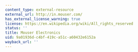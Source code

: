 ```yaml
---
content_type: external-resource
external_url: http://in.mouser.com/
has_external_license_warning: true
license: https://en.wikipedia.org/wiki/All_rights_reserved
status: ''
title: Mouser Electronics
uid: 9a01936d-c4bf-419c-a51c-a60432e6152a
wayback_url: ''
---
```

